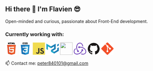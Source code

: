 ## Hi there 👋 I'm Flavien 😎
Open-minded and curious, passionate about Front-End development.

### Currently working with:

<p>
<img src="https://raw.githubusercontent.com/devicons/devicon/master/icons/html5/html5-original-wordmark.svg" width="40px" height="40px">
<img src="https://raw.githubusercontent.com/devicons/devicon/master/icons/css3/css3-original-wordmark.svg" width="40px" height="40px">
<img src="https://raw.githubusercontent.com/devicons/devicon/master/icons/javascript/javascript-original.svg" width="40px" height="40px">
<img src="https://raw.githubusercontent.com/devicons/devicon/master/icons/materialui/materialui-original.svg" width="40px" height="40px">
<img src="https://www.vectorlogo.zone/logos/reactjs/reactjs-icon.svg" width="40px" height="40px">
<img src="https://raw.githubusercontent.com/devicons/devicon/master/icons/redux/redux-original.svg" width="40px" height="40px">
<img src="https://raw.githubusercontent.com/devicons/devicon/master/icons/github/github-original.svg" width="40px" height="40px">
<img src="https://raw.githubusercontent.com/devicons/devicon/master/icons/git/git-original.svg" width="40px" height="40px">
</p>

📫 Contact me: peter840101@gmail.com
